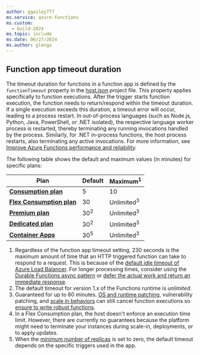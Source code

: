 ```yaml
---
author: ggailey777
ms.service: azure-functions
ms.custom:
  - build-2024
ms.topic: include
ms.date: 06/27/2024
ms.author: glenga
---
```

## <a name="timeout"></a>Function app timeout duration 

The timeout duration for functions in a function app is defined by the `functionTimeout` property in the [host.json](../articles/azure-functions/functions-host-json.md#functiontimeout) project file. This property applies specifically to function executions. After the trigger starts function execution, the function needs to return/respond within the timeout duration. If a single execution exceeds this duration, a timeout error will occur, leading to a process restart. In out-of-process languages (such as Node.js, Python, Java, PowerShell, or .NET isolated), the respective language worker process is restarted, thereby terminating any running invocations handled by the process. Similarly, for .NET in-process functions, the host process restarts, also terminating any active invocations. For more information, see [Improve Azure Functions performance and reliability](../articles/azure-functions/performance-reliability.md#make-sure-background-tasks-complete). 

The following table shows the default and maximum values (in minutes) for specific plans:

| Plan | Default | Maximum<sup>1</sup> |  
|------|---------|---------|
| **[Consumption plan](../articles/azure-functions/consumption-plan.md)** |  5 | 10 |  
| **[Flex Consumption plan](../articles/azure-functions/flex-consumption-plan.md)** | 30 | Unlimited<sup>3</sup> |
| **[Premium plan](../articles/azure-functions/functions-premium-plan.md)** |  30<sup>2</sup> | Unlimited<sup>3</sup> |  
| **[Dedicated plan](../articles/azure-functions/dedicated-plan.md)** |  30<sup>2</sup> | Unlimited<sup>3</sup> |  
| **[Container Apps](../articles/azure-functions/functions-container-apps-hosting.md)** | 30<sup>5</sup> | Unlimited<sup>3</sup>  | 

1. Regardless of the function app timeout setting, 230 seconds is the maximum amount of time that an HTTP triggered function can take to respond to a request. This is because of the [default idle timeout of Azure Load Balancer](../articles/app-service/faq-availability-performance-application-issues.yml#why-does-my-request-time-out-after-230-seconds-). For longer processing times, consider using the [Durable Functions async pattern](../articles/azure-functions/durable/durable-functions-overview.md#async-http) or [defer the actual work and return an immediate response](../articles/azure-functions/performance-reliability.md#avoid-long-running-functions).  
2. The default timeout for version 1.x of the Functions runtime is _unlimited_.   
3. Guaranteed for up to 60 minutes. [OS and runtime patching](../articles/app-service/overview-patch-os-runtime.md), vulnerability patching, and [scale in behaviors](../articles/azure-functions/event-driven-scaling.md#scale-in-behaviors) can still cancel function executions so [ensure to write robust functions](../articles/azure-functions/functions-best-practices.md#write-robust-functions).
4. In a Flex Consumption plan, the host doesn't enforce an execution time limit. However, there are currently no guarantees because the platform might need to terminate your instances during scale-in, deployments, or to apply updates.
5. When the [minimum number of replicas](../articles/container-apps/scale-app.md#scale-definition) is set to zero, the default timeout depends on the specific triggers used in the app.  